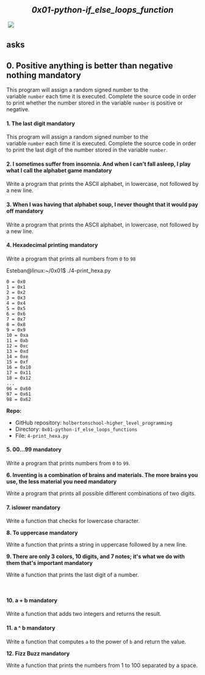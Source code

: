 <h2 class="gap" style="text-align: center;"><em>0x01-python-if_else_loops_function</em></h2>
<p>&nbsp;<img src="https://s3.amazonaws.com/intranet-projects-files/holbertonschool-higher-level_programming+/233/code.png"/></p>
<h2 class="gap">asks</h2>
<h2 class="gap">0. Positive anything is better than negative nothing&nbsp;mandatory</h2>
<div data-role="task1026" data-position="1">
<div id="task-1026" class=" clearfix gap">
<p>This program will assign a random signed number to the variable&nbsp;<code>number</code>&nbsp;each time it is executed. Complete the source code in order to print whether the number stored in the variable&nbsp;<code>number</code>&nbsp;is positive or negative.</p>
</div>
</div>
<div data-role="task1032" data-position="2">
<div id="task-1032" class=" clearfix gap">
<h4 class="task">1. The last digit&nbsp;mandatory</h4>
<p>This program will assign a random signed number to the variable&nbsp;<code>number</code>&nbsp;each time it is executed. Complete the source code in order to print the last digit of the number stored in the variable&nbsp;<code>number</code>.</p>
</div>
</div>
<div data-role="task1057" data-position="3">
<div id="task-1057" class=" clearfix gap">
<h4 class="task">2. I sometimes suffer from insomnia. And when I can't fall asleep, I play what I call the alphabet game&nbsp;mandatory</h4>
<p>Write a program that prints the ASCII alphabet, in lowercase, not followed by a new line.</p>
</div>
</div>
<div data-role="task1058" data-position="4">
<div id="task-1058" class=" clearfix gap">
<h4 class="task">3. When I was having that alphabet soup, I never thought that it would pay off&nbsp;mandatory</h4>
<p>Write a program that prints the ASCII alphabet, in lowercase, not followed by a new line.</p>
</div>
</div>
<div data-role="task1059" data-position="5">
<div id="task-1059" class=" clearfix gap">
<h4 class="task">4. Hexadecimal printing&nbsp;mandatory</h4>
<p>Write a program that prints all numbers from&nbsp;<code>0</code>&nbsp;to&nbsp;<code>98</code></p>
<p>Esteban@linux:~/0x01$ ./4-print_hexa.py</p>
<pre><code>0 = 0x0
1 = 0x1
2 = 0x2
3 = 0x3
4 = 0x4
5 = 0x5
6 = 0x6
7 = 0x7
8 = 0x8
9 = 0x9
10 = 0xa
11 = 0xb
12 = 0xc
13 = 0xd
14 = 0xe
15 = 0xf
16 = 0x10
17 = 0x11
18 = 0x12
...
96 = 0x60
97 = 0x61
98 = 0x62
</code></pre>
<p class="sm-gap"><strong>Repo:</strong></p>
<ul>
<li>GitHub repository:&nbsp;<code>holbertonschool-higher_level_programming</code></li>
<li>Directory:&nbsp;<code>0x01-python-if_else_loops_functions</code></li>
<li>File:&nbsp;<code>4-print_hexa.py</code></li>
</ul>
</div>
</div>
<div data-role="task1061" data-position="6">
<div id="task-1061" class=" clearfix gap">
<h4 class="task">5. 00...99&nbsp;mandatory</h4>
<p>Write a program that prints numbers from&nbsp;<code>0</code>&nbsp;to&nbsp;<code>99</code>.</p>
<p><strong>6. Inventing is a combination of brains and materials. The more brains you use, the less material you need&nbsp;mandatory</strong></p>
</div>
</div>
<div data-role="task1062" data-position="7">
<div id="task-1062" class=" clearfix gap">
<p>Write a program that prints all possible different combinations of two digits.</p>
</div>
</div>
<div data-role="task1064" data-position="8">
<div id="task-1064" class=" clearfix gap">
<h4 class="task">7. islower&nbsp;mandatory</h4>
<p>Write a function that checks for lowercase character.</p>
<p><strong>8. To uppercase&nbsp;mandatory</strong></p>
</div>
</div>
<div data-role="task1063" data-position="9">
<div id="task-1063" class=" clearfix gap">
<p>Write a function that prints a string in uppercase followed by a new line.</p>
<p class="sm-gap"><strong>9. There are only 3 colors, 10 digits, and 7 notes; it's what we do with them that's important&nbsp;mandatory</strong></p>
</div>
</div>
<div data-role="task1065" data-position="10">
<div id="task-1065" class=" clearfix gap">
<p>Write a function that prints the last digit of a number.</p>
<pre>&nbsp;</pre>
</div>
</div>
<div data-role="task1066" data-position="11">
<div id="task-1066" class=" clearfix gap">
<h4 class="task">10. a + b&nbsp;mandatory</h4>
<p>Write a function that adds two integers and returns the result.</p>
<h4 class="task">11. a ^ b&nbsp;mandatory</h4>
<p>Write a function that computes&nbsp;<code>a</code>&nbsp;to the power of&nbsp;<code>b</code>&nbsp;and return the value.</p>
<p><strong>12. Fizz Buzz&nbsp;mandatory</strong></p>
</div>
</div>
<div data-role="task1068" data-position="13">
<div id="task-1068" class=" clearfix gap">
<p>Write a function that prints the numbers from 1 to 100 separated by a space.</p>
</div>
</div>
